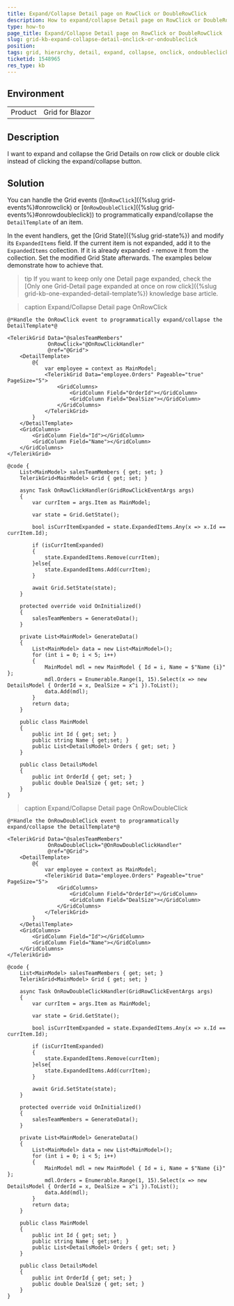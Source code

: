 ```yaml
---
title: Expand/Collapse Detail page on RowClick or DoubleRowClick
description: How to expand/collapse Detail page on RowClick or DoubleRowClick instead of clicking the expand/collapse button?
type: how-to
page_title: Expand/Collapse Detail page on RowClick or DoubleRowClick
slug: grid-kb-expand-collapse-detail-onclick-or-ondoubleclick
position: 
tags: grid, hierarchy, detail, expand, collapse, onclick, ondoubleclick
ticketid: 1548965
res_type: kb
---
```


## Environment
<table>
	<tbody>
		<tr>
			<td>Product</td>
			<td>Grid for Blazor</td>
		</tr>
	</tbody>
</table>


## Description

I want to expand and collapse the Grid Details on row click or double click instead of clicking the expand/collapse button.

## Solution

You can handle the Grid events ([`OnRowClick`]({%slug grid-events%}#onrowclick) or [`OnRowDoubleClick`]({%slug grid-events%}#onrowdoubleclick)) to programmatically expand/collapse the `DetailTemplate` of an item.

In the event handlers, get the [Grid State]({%slug grid-state%}) and modify its `ExpandedItems` field. If the current item is not expanded, add it to the `ExpandedItems` collection. If it is already expanded - remove it from the collection. Set the modified Grid State afterwards. The examples below demonstrate how to achieve that.

>tip If you want to keep only one Detail page expanded, check the [Only one Grid-Detail page expanded at once on row click]({%slug grid-kb-one-expanded-detail-template%}) knowledge base article.

>caption Expand/Collapse Detail page OnRowClick

````CSHTML
@*Handle the OnRowClick event to programmatically expand/collapse the DetailTemplate*@

<TelerikGrid Data="@salesTeamMembers" 
             OnRowClick="@OnRowClickHandler"
             @ref="@Grid">
    <DetailTemplate>
        @{
            var employee = context as MainModel;
            <TelerikGrid Data="employee.Orders" Pageable="true" PageSize="5">
                <GridColumns>
                    <GridColumn Field="OrderId"></GridColumn>
                    <GridColumn Field="DealSize"></GridColumn>
                </GridColumns>
            </TelerikGrid>
        }
    </DetailTemplate>
    <GridColumns>
        <GridColumn Field="Id"></GridColumn>
        <GridColumn Field="Name"></GridColumn>
    </GridColumns>
</TelerikGrid>

@code {
    List<MainModel> salesTeamMembers { get; set; }
    TelerikGrid<MainModel> Grid { get; set; }

    async Task OnRowClickHandler(GridRowClickEventArgs args)
    {
        var currItem = args.Item as MainModel;

        var state = Grid.GetState();

        bool isCurrItemExpanded = state.ExpandedItems.Any(x => x.Id == currItem.Id);

        if (isCurrItemExpanded)
        {
            state.ExpandedItems.Remove(currItem);
        }else{
            state.ExpandedItems.Add(currItem);
        }

        await Grid.SetState(state);
    }

    protected override void OnInitialized()
    {
        salesTeamMembers = GenerateData();
    }

    private List<MainModel> GenerateData()
    {
        List<MainModel> data = new List<MainModel>();
        for (int i = 0; i < 5; i++)
        {
            MainModel mdl = new MainModel { Id = i, Name = $"Name {i}" };
            mdl.Orders = Enumerable.Range(1, 15).Select(x => new DetailsModel { OrderId = x, DealSize = x^i }).ToList();
            data.Add(mdl);
        }
        return data;
    }

    public class MainModel
    {
        public int Id { get; set; }
        public string Name { get;set; }
        public List<DetailsModel> Orders { get; set; }
    }

    public class DetailsModel
    {
        public int OrderId { get; set; }
        public double DealSize { get; set; }
    }
}
````


>caption Expand/Collapse Detail page OnRowDoubleClick

````CSHTML
@*Handle the OnRowDoubleClick event to programmatically expand/collapse the DetailTemplate*@

<TelerikGrid Data="@salesTeamMembers" 
             OnRowDoubleClick="@OnRowDoubleClickHandler"
             @ref="@Grid">
    <DetailTemplate>
        @{
            var employee = context as MainModel;
            <TelerikGrid Data="employee.Orders" Pageable="true" PageSize="5">
                <GridColumns>
                    <GridColumn Field="OrderId"></GridColumn>
                    <GridColumn Field="DealSize"></GridColumn>
                </GridColumns>
            </TelerikGrid>
        }
    </DetailTemplate>
    <GridColumns>
        <GridColumn Field="Id"></GridColumn>
        <GridColumn Field="Name"></GridColumn>
    </GridColumns>
</TelerikGrid>

@code {
    List<MainModel> salesTeamMembers { get; set; }
    TelerikGrid<MainModel> Grid { get; set; }

    async Task OnRowDoubleClickHandler(GridRowClickEventArgs args)
    {
        var currItem = args.Item as MainModel;

        var state = Grid.GetState();

        bool isCurrItemExpanded = state.ExpandedItems.Any(x => x.Id == currItem.Id);

        if (isCurrItemExpanded)
        {
            state.ExpandedItems.Remove(currItem);
        }else{
            state.ExpandedItems.Add(currItem);
        }

        await Grid.SetState(state);
    }

    protected override void OnInitialized()
    {
        salesTeamMembers = GenerateData();
    }

    private List<MainModel> GenerateData()
    {
        List<MainModel> data = new List<MainModel>();
        for (int i = 0; i < 5; i++)
        {
            MainModel mdl = new MainModel { Id = i, Name = $"Name {i}" };
            mdl.Orders = Enumerable.Range(1, 15).Select(x => new DetailsModel { OrderId = x, DealSize = x^i }).ToList();
            data.Add(mdl);
        }
        return data;
    }

    public class MainModel
    {
        public int Id { get; set; }
        public string Name { get;set; }
        public List<DetailsModel> Orders { get; set; }
    }

    public class DetailsModel
    {
        public int OrderId { get; set; }
        public double DealSize { get; set; }
    }
}

````
